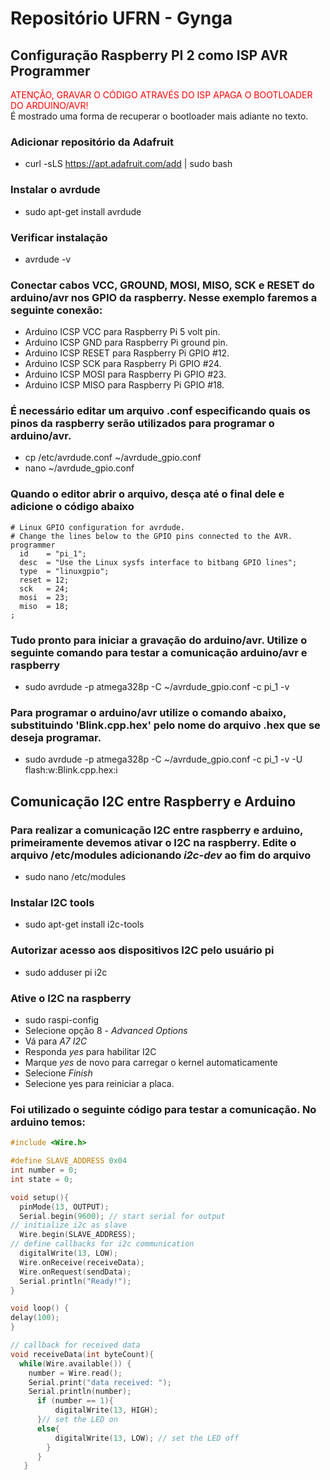 # Repositório UFRN - Gynga

## Configuração Raspberry PI 2 como ISP AVR Programmer
<span style="color:red">ATENÇÃO, GRAVAR O CÓDIGO ATRAVÉS DO ISP APAGA O BOOTLOADER DO ARDUINO/AVR!
</span> <br />É mostrado uma forma de recuperar o bootloader mais adiante no texto.


### Adicionar repositório da Adafruit
- curl -sLS https://apt.adafruit.com/add | sudo bash
### Instalar o avrdude
- sudo apt-get install avrdude
### Verificar instalação
- avrdude -v
### Conectar cabos VCC, GROUND, MOSI, MISO, SCK e RESET do arduino/avr nos GPIO da raspberry. Nesse exemplo faremos a seguinte conexão:
- Arduino ICSP VCC para Raspberry Pi 5 volt pin.
- Arduino ICSP GND para Raspberry Pi ground pin.
- Arduino ICSP RESET para Raspberry Pi GPIO #12.
- Arduino ICSP SCK para Raspberry Pi GPIO #24.
- Arduino ICSP MOSI para Raspberry Pi GPIO #23.
- Arduino ICSP MISO para Raspberry Pi GPIO #18.
### É necessário editar um arquivo .conf especificando quais os pinos da raspberry serão utilizados para programar o arduino/avr.
- cp /etc/avrdude.conf ~/avrdude_gpio.conf <br />
- nano ~/avrdude_gpio.conf
### Quando o editor abrir o arquivo, desça até o final dele e adicione o código abaixo
    # Linux GPIO configuration for avrdude.
    # Change the lines below to the GPIO pins connected to the AVR.
    programmer
      id    = "pi_1";
      desc  = "Use the Linux sysfs interface to bitbang GPIO lines";
      type  = "linuxgpio";
      reset = 12;
      sck   = 24;
      mosi  = 23;
      miso  = 18;
    ;
### Tudo pronto para iniciar a gravação do arduino/avr. Utilize o seguinte comando para testar a comunicação arduino/avr e raspberry
- sudo avrdude -p atmega328p -C ~/avrdude_gpio.conf -c pi_1 -v
### Para programar o arduino/avr utilize o comando abaixo, substituindo 'Blink.cpp.hex' pelo nome do arquivo .hex que se deseja programar.
- sudo avrdude -p atmega328p -C ~/avrdude_gpio.conf -c pi_1 -v -U flash:w:Blink.cpp.hex:i

## Comunicação I2C entre Raspberry e Arduino

### Para realizar a comunicação I2C entre raspberry e arduino, primeiramente devemos ativar o I2C na raspberry. Edite o arquivo /etc/modules adicionando *i2c-dev* ao fim do arquivo
- sudo nano /etc/modules
### Instalar I2C tools
- sudo apt-get install i2c-tools
### Autorizar acesso aos dispositivos I2C pelo usuário pi
- sudo adduser pi i2c
### Ative o I2C na raspberry

- sudo raspi-config
- Selecione opção 8 - *Advanced Options*
- Vá para *A7 I2C*
- Responda *yes* para habilitar I2C
- Marque *yes* de novo para carregar o kernel automaticamente
- Selecione *Finish*
- Selecione yes para reiniciar a placa.
### Foi utilizado o seguinte código para testar a comunicação. No arduino temos:
```c
#include <Wire.h>

#define SLAVE_ADDRESS 0x04
int number = 0;
int state = 0;

void setup(){
  pinMode(13, OUTPUT);
  Serial.begin(9600); // start serial for output
// initialize i2c as slave
  Wire.begin(SLAVE_ADDRESS);
// define callbacks for i2c communication
  digitalWrite(13, LOW);
  Wire.onReceive(receiveData);
  Wire.onRequest(sendData);
  Serial.println("Ready!");
}

void loop() {
delay(100);
}

// callback for received data
void receiveData(int byteCount){
  while(Wire.available()) {
    number = Wire.read();
    Serial.print("data received: ");
    Serial.println(number);
      if (number == 1){
          digitalWrite(13, HIGH);
      }// set the LED on
      else{
          digitalWrite(13, LOW); // set the LED off
        }
      }
   }
```
